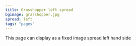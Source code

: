 ```yaml
---
title: Grasshopper left spread
bgimage: grasshopper.jpg
spread: left
tags: "pages"
---
```



This page can display as a fixed image spread left hand side 